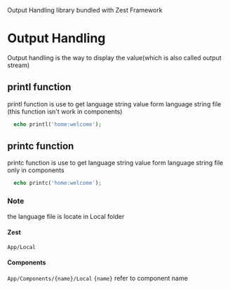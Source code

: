 Output Handling library bundled with Zest Framework

# Output Handling
Output handling is the way to display the value(which is also called output stream)

## printl function
printl function is use to get language string value form language string file (this function isn't work in components)

```php
  echo printl('home:welcome');
```

## printc function
printc function is use to get language string value form language string file only in components

```php
  echo printc('home:welcome');
```

### Note

the language file is locate in Local folder

#### Zest
`App/Local`

#### Components
`App/Components/{name}/Local`
`{name}` refer to component name
